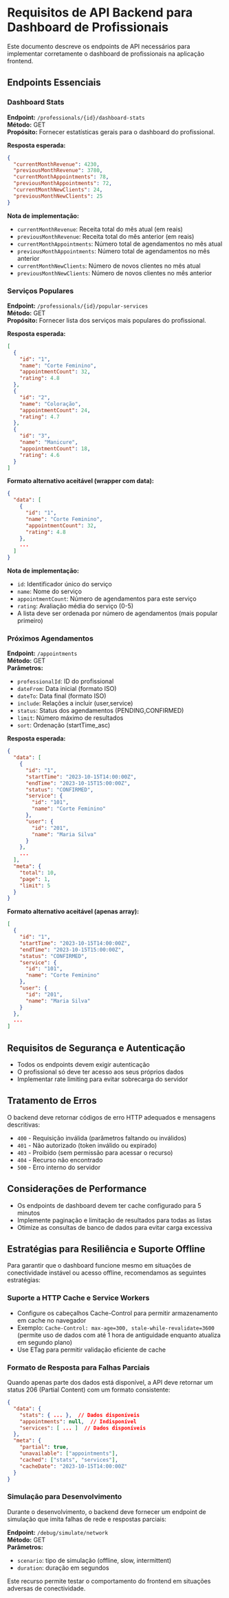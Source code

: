 # Requisitos de API Backend para Dashboard de Profissionais

Este documento descreve os endpoints de API necessários para implementar corretamente o dashboard de profissionais na aplicação frontend.

## Endpoints Essenciais

### Dashboard Stats

**Endpoint:** `/professionals/{id}/dashboard-stats`  
**Método:** GET  
**Propósito:** Fornecer estatísticas gerais para o dashboard do profissional.

**Resposta esperada:**
```json
{
  "currentMonthRevenue": 4230,
  "previousMonthRevenue": 3780,
  "currentMonthAppointments": 78,
  "previousMonthAppointments": 72,
  "currentMonthNewClients": 24,
  "previousMonthNewClients": 25
}
```

**Nota de implementação:**
- `currentMonthRevenue`: Receita total do mês atual (em reais)
- `previousMonthRevenue`: Receita total do mês anterior (em reais)
- `currentMonthAppointments`: Número total de agendamentos no mês atual
- `previousMonthAppointments`: Número total de agendamentos no mês anterior
- `currentMonthNewClients`: Número de novos clientes no mês atual
- `previousMonthNewClients`: Número de novos clientes no mês anterior

### Serviços Populares

**Endpoint:** `/professionals/{id}/popular-services`  
**Método:** GET  
**Propósito:** Fornecer lista dos serviços mais populares do profissional.

**Resposta esperada:**
```json
[
  {
    "id": "1",
    "name": "Corte Feminino",
    "appointmentCount": 32,
    "rating": 4.8
  },
  {
    "id": "2",
    "name": "Coloração",
    "appointmentCount": 24,
    "rating": 4.7
  },
  {
    "id": "3",
    "name": "Manicure",
    "appointmentCount": 18,
    "rating": 4.6
  }
]
```

**Formato alternativo aceitável (wrapper com data):**
```json
{
  "data": [
    {
      "id": "1",
      "name": "Corte Feminino",
      "appointmentCount": 32,
      "rating": 4.8
    },
    ...
  ]
}
```

**Nota de implementação:**
- `id`: Identificador único do serviço
- `name`: Nome do serviço
- `appointmentCount`: Número de agendamentos para este serviço
- `rating`: Avaliação média do serviço (0-5)
- A lista deve ser ordenada por número de agendamentos (mais popular primeiro)

### Próximos Agendamentos

**Endpoint:** `/appointments`  
**Método:** GET  
**Parâmetros:**
- `professionalId`: ID do profissional
- `dateFrom`: Data inicial (formato ISO)
- `dateTo`: Data final (formato ISO)
- `include`: Relações a incluir (user,service)
- `status`: Status dos agendamentos (PENDING,CONFIRMED)
- `limit`: Número máximo de resultados
- `sort`: Ordenação (startTime_asc)

**Resposta esperada:**
```json
{
  "data": [
    {
      "id": "1",
      "startTime": "2023-10-15T14:00:00Z",
      "endTime": "2023-10-15T15:00:00Z",
      "status": "CONFIRMED",
      "service": {
        "id": "101",
        "name": "Corte Feminino"
      },
      "user": {
        "id": "201",
        "name": "Maria Silva"
      }
    },
    ...
  ],
  "meta": {
    "total": 10,
    "page": 1,
    "limit": 5
  }
}
```

**Formato alternativo aceitável (apenas array):**
```json
[
  {
    "id": "1",
    "startTime": "2023-10-15T14:00:00Z",
    "endTime": "2023-10-15T15:00:00Z",
    "status": "CONFIRMED",
    "service": {
      "id": "101",
      "name": "Corte Feminino"
    },
    "user": {
      "id": "201",
      "name": "Maria Silva"
    }
  },
  ...
]
```

## Requisitos de Segurança e Autenticação

- Todos os endpoints devem exigir autenticação
- O profissional só deve ter acesso aos seus próprios dados
- Implementar rate limiting para evitar sobrecarga do servidor

## Tratamento de Erros

O backend deve retornar códigos de erro HTTP adequados e mensagens descritivas:

- `400` - Requisição inválida (parâmetros faltando ou inválidos)
- `401` - Não autorizado (token inválido ou expirado)
- `403` - Proibido (sem permissão para acessar o recurso)
- `404` - Recurso não encontrado
- `500` - Erro interno do servidor

## Considerações de Performance

- Os endpoints de dashboard devem ter cache configurado para 5 minutos
- Implemente paginação e limitação de resultados para todas as listas
- Otimize as consultas de banco de dados para evitar carga excessiva

## Estratégias para Resiliência e Suporte Offline

Para garantir que o dashboard funcione mesmo em situações de conectividade instável ou acesso offline, recomendamos as seguintes estratégias:

### Suporte a HTTP Cache e Service Workers

- Configure os cabeçalhos Cache-Control para permitir armazenamento em cache no navegador
- Exemplo: `Cache-Control: max-age=300, stale-while-revalidate=3600` (permite uso de dados com até 1 hora de antiguidade enquanto atualiza em segundo plano)
- Use ETag para permitir validação eficiente de cache

### Formato de Resposta para Falhas Parciais

Quando apenas parte dos dados está disponível, a API deve retornar um status 206 (Partial Content) com um formato consistente:

```json
{
  "data": {
    "stats": { ... },  // Dados disponíveis 
    "appointments": null,  // Indisponível
    "services": [ ... ]  // Dados disponíveis
  },
  "meta": {
    "partial": true,
    "unavailable": ["appointments"],
    "cached": ["stats", "services"],
    "cacheDate": "2023-10-15T14:00:00Z"
  }
}
```

### Simulação para Desenvolvimento

Durante o desenvolvimento, o backend deve fornecer um endpoint de simulação que imita falhas de rede e respostas parciais:

**Endpoint:** `/debug/simulate/network`  
**Método:** GET  
**Parâmetros:**
- `scenario`: tipo de simulação (offline, slow, intermittent)
- `duration`: duração em segundos

Este recurso permite testar o comportamento do frontend em situações adversas de conectividade. 